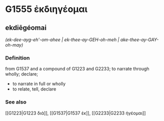 # G1555 ἐκδιηγέομαι

## ekdiēgéomai

_(ek-dee-ayg-eh'-om-ahee | ek-thee-ay-GEH-oh-meh | ake-thee-ay-GAY-oh-may)_

### Definition

from G1537 and a compound of G1223 and G2233; to narrate through wholly; declare; 

- to narrate in full or wholly
- to relate, tell, declare

### See also

[[G1223|G1223 διά]], [[G1537|G1537 ἐκ]], [[G2233|G2233 ἡγέομαι]]

